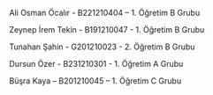 Ali Osman Öcalır - B221210404 – 1. Öğretim B Grubu

Zeynep İrem Tekin - B191210047 - 1. Öğretim B Grubu

Tunahan Şahin - G201210023 - 2. Öğretim B Grubu

Dursun Özer - B231210301 - 1. Öğretim A Grubu

Büşra Kaya – B201210045 – 1. Öğretim C Grubu
